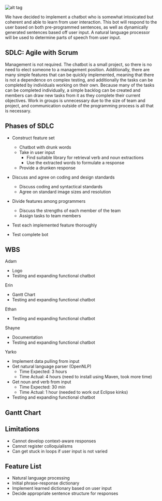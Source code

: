 ![alt tag](https://raw.github.com/yarko3/assignment2/master/drunkbot/Logo_small.png)


We have decided to implement a chatbot who is somewhat intoxicated but coherent and able to learn from user interaction. This bot will respond to the user based on both pre-programmed sentences, as well as dynamically generated sentences based off user input. A natural language processor will be used to determine parts of speech from user input. 

SDLC: Agile with Scrum
-----------------------------
Management is not required. The chatbot is a small project, so there is no need to elect someone to a management position. Additionally, there are many simple features that can be quickly implemented, meaning that there is not a dependence on complex testing, and additionally the tasks can be completed by individuals working on their own. Because many of the tasks can be completed individually, a simple backlog can be created and members can draw new tasks from it as they complete their current objectives. Work in groups is unnecessary due to the size of team and project, and communication outside of the programming process is all that is necessary.

Phases of SDLC
--------------
* Construct feature set
  * Chatbot with drunk words
  * Take in user input
     * Find suitable library for retrieval verb and noun extractions
     * Use the extracted words to formulate a response
  * Provide a drunken response

* Discuss and agree on coding and design standards
  * Discuss coding and syntactical standards 
  * Agree on standard image sizes and resolution

* Divide features among programmers
  * Discuss the strengths of each member of the team
  * Assign tasks to team members

* Test each implemented feature thoroughly

* Test complete bot

WBS
---


Adam
* Logo
* Testing and expanding functional chatbot


Erin
* Gantt Chart
* Testing and expanding functional chatbot


Ethan
* Testing and expanding functional chatbot

Shayne
* Documentation
* Testing and expanding functional chatbot

Yarko
* Implement data pulling from input
* Get natural language parser (OpenNLP)
   * Time Expected: 3 hours
   * Time Actual: 4 hours (need to install using Maven, took more time)
* Get noun and verb from input
   * Time Expected: 30 min
   * Time Actual: 1 hour (needed to work out Eclipse kinks)
* Testing and expanding functional chatbot


Gantt Chart
-----------

Limitations
-----------
* Cannot develop context-aware responses
* Cannot register colloquialisms
* Can get stuck in loops if user input is not varied


Feature List
-------------
* Natural language processing
* Initial phrase-response dictionary
* Implement learned dictionary based on user input
* Decide appropriate sentence structure for responses
